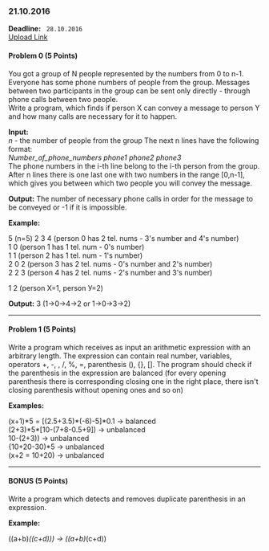 ### 21.10.2016

**Deadline:** ` 28.10.2016`  
[Upload Link](https://my.pcloud.com/#page=puplink&code=JkbZ40CikLTXSs4ApylJCjsN250wQQEy)

#### Problem 0 (5 Points)
You got a group of N people represented by the numbers from 0 to n-1. Everyone has some phone numbers of people from the group. 
Messages between two participants in the group can be sent only directly - through phone calls between two people.    
Write a program, which finds if person X can convey a message to person Y and how many calls are necessary for it to happen.   

**Input:**   
*n* - the number of people from the group
The next n lines have the following format:          
*Number_of_phone_numbers phone1 phone2 phone3*         
The phone numbers in the i-th line belong to the i-th person from the group.   
After n lines there is one last one with two numbers in the range [0,n-1], which gives you between which two people you will convey the message.

**Output:**
The number of necessary phone calls in order for the message to be conveyed or -1 if it is impossible.

**Example:**  

5 (n=5)
2 3 4 (person 0 has 2 tel. nums - 3's number and 4's number)   
1 0 (person 1 has 1 tel. num - 0's number)   
1 1 (person 2 has 1 tel. num - 1's number)   
2 0 2 (person 3 has 2 tel. nums - 0's number and 2's number)     
2 2 3 (person 4 has 2 tel. nums - 2's number and 3's number)    

1 2 (person Х=1, person У=2)   
   
**Output:** 3 (1->0->4->2 or 1->0->3->2)     

---

#### Problem 1 (5 Points)

Write a program which receives as input an arithmetic expression with an arbitrary length.
The expression can contain real number, variables, operators +, -, , /, %, =, parenthesis (), {}, [].
The program should check if the parenthesis in the expression are balanced 
(for every opening parenthesis there is corresponding closing one in the right place, there isn't closing parenthesis without opening ones and so on)

**Examples:**      

(x+1)\*5 = [(2.5+3.5)\*(-6)-5]\*0.1 -> balanced    
(2+3)\*5\*[10-(7+8-0.5+9]) -> unbalanced    
10-(2+3)) -> unbalanced    
{10+20-30)\*5 -> unbalanced   
(x+2 = 10+20) -> unbalanced    
 
---  


#### BONUS (5 Points)

Write a program which detects and removes duplicate parenthesis in an expression.

**Example:**   

((a+b)*((c+d))) ->  ((a+b)*(c+d))
